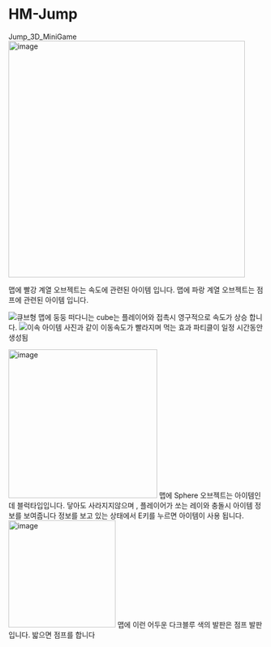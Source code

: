 # HM-Jump
Jump_3D_MiniGame
<img width="466" alt="image" src="https://github.com/user-attachments/assets/4fcb7d2a-814f-42f6-82de-51992ec2e7be" />

맵에 빨강 계열 오브젝트는 속도에 관련된 아이템 입니다.
맵에 파랑 계열 오브젝트는 점프에 관련된 아이템 입니다.

![큐브형](https://github.com/user-attachments/assets/3367bf70-8ba2-45d3-951f-bc82c5e9a464)
맵에 둥둥 떠다니는 cube는 플레이어와 접촉시 영구적으로 속도가 상승 합니다.
![이속 아이템](https://github.com/user-attachments/assets/8af2d556-9718-48a2-b9dd-232b804860ae)
사진과 같이 이동속도가 빨라지며 먹는 효과 파티클이 일정 시간동안 생성됨

<img width="293" alt="image" src="https://github.com/user-attachments/assets/b9734912-c95e-4d23-a927-b5e9ea95a378" />
맵에 Sphere 오브젝트는 아이템인데 블럭타입입니다. 
닿아도 사라지지않으며 , 플레이어가 쏘는 레이와 충돌시 아이템 정보를 보여줍니다
정보를 보고 있는 상태에서 E키를 누르면 아이템이 사용 됩니다.

<img width="211" alt="image" src="https://github.com/user-attachments/assets/04a2974c-23eb-4936-bd16-38a0081dca04" />
맵에 이런 어두운 다크블루 색의 발판은 점프 발판 입니다. 밟으면 점프를 합니다

